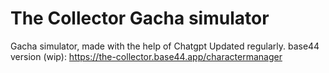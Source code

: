 # The Collector Gacha simulator
Gacha simulator, made with the help of Chatgpt
Updated regularly.
base44 version (wip): https://the-collector.base44.app/charactermanager
